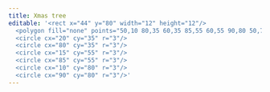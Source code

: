 ```yaml
---
title: Xmas tree
editable: '<rect x="44" y="80" width="12" height="12"/>  
  <polygon fill="none" points="50,10 80,35 60,35 85,55 60,55 90,80 50,75 10,80 40,55 15,55 40,35 20,35"/>
  <circle cx="20" cy="35" r="3"/>  
  <circle cx="80" cy="35" r="3"/>  
  <circle cx="15" cy="55" r="3"/>  
  <circle cx="85" cy="55" r="3"/>  
  <circle cx="10" cy="80" r="3"/>  
  <circle cx="90" cy="80" r="3"/>'
---
```

